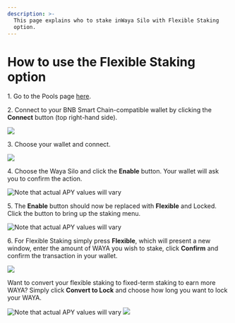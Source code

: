 ```yaml
---
description: >-
  This page explains who to stake inWaya Silo with Flexible Staking
  option.
---
```


# How to use the Flexible Staking option

1\. Go to the Pools page [here](https://PlexSwap.finance/pools).

2\. Connect to your BNB Smart Chain-compatible wallet by clicking the **Connect** button (top right-hand side).

![](<../../../.gitbook/assets/2-how-to-stake-in-crop-silos (1) (1) (1) (1) (1) (1) (5).png>)

3\. Choose your wallet and connect.

![](<../../../.gitbook/assets/3-how-to-stake-in-crop-silos (1) (1) (1) (1) (1).png>)

4\. Choose the Waya Silo and click the **Enable** button. Your wallet will ask you to confirm the action.

![Note that actual APY values will vary](../../../.gitbook/assets/waya-silo-notenable.png)

5\. The **Enable** button should now be replaced with **Flexible** and Locked. Click the button to bring up the staking menu.

![Note that actual APY values will vary](../../../.gitbook/assets/waya-silo-enabled1-small.png)

6\. For Flexible Staking simply press **Flexible**, which will present a new window, enter the amount of WAYA you wish to stake, click **Confirm** and confirm the transaction in your wallet.

![](../../../.gitbook/assets/waya-silo-flex-deposit.png)

Want to convert your flexible staking to fixed-term staking to earn more WAYA? Simply click **Convert to Lock** and choose how long you want to lock your WAYA.

![Note that actual APY values will vary](../../../.gitbook/assets/waya-silo-flex-convert.png) ![](../../../.gitbook/assets/waya-silo-convert-lock.png)
